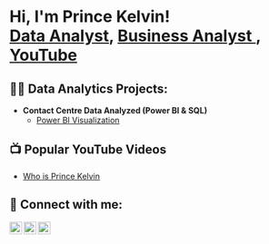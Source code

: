 <h1>Hi, I'm Prince Kelvin! <br/><a href="https://github.com/Prince-Kelvin">Data Analyst</a>, <a href="[(https://www.linkedin.com/in/prince-k-samuel-0438aa29b/)/">Business Analyst </a>, <a href="https://www.youtube.com/channel/UCguIc-2YiktGo63Bv6n5nng">YouTube</a></h1>

<h2>👨‍💻 Data Analytics Projects:</h2>

- <b> Contact Centre Data Analyzed (Power BI & SQL)</b>
  - [Power BI Visualization](https://github.com/Prince-Kelvin/Power-BI-Visualization/blob/main/README.md)
    

<h2>📺 Popular YouTube Videos</h2>

- [Who is Prince Kelvin](https://www.youtube.com/watch?v=SOLrU4iHMts)


<h2> 🤳 Connect with me:</h2>

[<img align="left" alt="Prince Kelvin | YouTube" width="22px" src="https://www.youtube.com/channel/UCguIc-2YiktGo63Bv6n5nng" />][youtube]
[<img align="left" alt="Prince Kelvin | Twitter" width="22px" src="https://twitter.com/psamkelv" />][twitter]
[<img align="left" alt="Prince Kelvin | LinkedIn" width="22px" src="https://www.linkedin.com/in/prince-k-samuel-0438aa29b/" />][linkedin]


[twitter]: https://twitter.com/psamkelv
[youtube]: https://www.youtube.com/channel/UCguIc-2YiktGo63Bv6n5nng
[linkedin]: https://www.linkedin.com/in/prince-k-samuel-0438aa29b

<!--
**prince-kelvin/Prince-kelvin** is a ✨ _special_ ✨ repository because its `README.md` (this file) appears on your GitHub profile.

Here are some ideas to get you started:

- 🔭 I’m currently working on ...
- 🌱 I’m currently learning ...
- 👯 I’m looking to collaborate on ...
- 🤔 I’m looking for help with ...
- 💬 Ask me about ...
- 📫 How to reach me: ...
- 😄 Pronouns: ...
- ⚡ Fun fact: ...
-->
